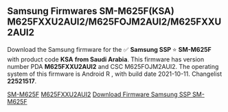 <h2>Samsung Firmwares SM-M625F(KSA) M625FXXU2AUI2/M625FOJM2AUI2/M625FXXU2AUI2</h2>
Download the Samsung firmware for the ✅ <strong>Samsung SSP </strong> ⭐ <strong>SM-M625F</strong> with product code <strong>KSA</strong> <strong> from Saudi Arabia</strong>. This firmware has version number PDA <strong>M625FXXU2AUI2</strong> and CSC M625FOJM2AUI2. The operating system of this firmware is Android R , with build date 2021-10-11. Changelist <strong>22521517</strong>.


[SM-M625F](https://samfirm.shop/samsung/model/SM-M625F)
[M625FXXU2AUI2](https://samfirm.shop/samsung/pda/M625FXXU2AUI2)
[Download Firmware Samsung SSP SM-M625F](https://samfirm.shop/samsung/firmware/463968)
